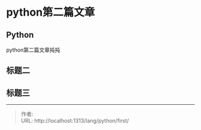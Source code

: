 # python第二篇文章


##  Python

python第二篇文章扽扽
## 标题二
## 标题三

---

> 作者:   
> URL: http://localhost:1313/lang/python/first/  

